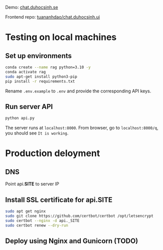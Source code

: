 Demo: [chat.duhocsinh.se](https://chat.duhocsinh.se)

Frontend repo: [tuananhdao/chat.duhocsinh.ui](https://github.com/tuananhdao/chat.duhocsinh.ui)

# Testing on local machines

## Set up environments

```bash
conda create --name rag python=3.10 -y
conda activate rag
sudo apt-get install python3-pip
pip install -r requirements.txt
```

Rename `.env.example` to `.env` and provide the corresponding API keys.

## Run server API

```bash
python api.py
```
The server runs at `localhost:8000`. From browser, go to `localhost:8000/q`, you should see `It is working`.

# Production deloyment

## DNS

Point api.__SITE__ to server IP

## Install SSL certificate for api.__SITE__

```bash
sudo apt get nginx
sudo git clone https://github.com/certbot/certbot /opt/letsencrypt
sudo certbot --nginx -d api._SITE
sudo certbot renew --dry-run
```

## Deploy using Nginx and Gunicorn (TODO)
